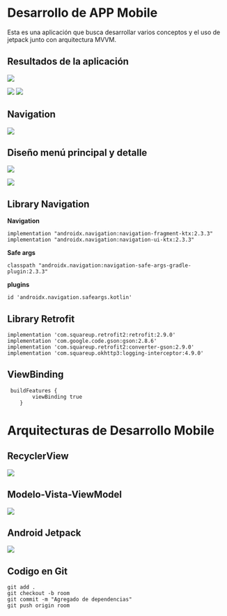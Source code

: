 # Desarrollo de APP Mobile

Esta es una aplicación que busca desarrollar varios conceptos y el uso de jetpack junto con arquitectura MVVM.

## Resultados de la aplicación

![](img/img1.png)


![](img/img2.png)  ![](img/img3.png)


## Navigation

![](img/navigation.png)


## Diseño menú principal y detalle


![](img/principal.png)


![](img/detalle.png)




## Library Navigation

**Navigation**
```
implementation "androidx.navigation:navigation-fragment-ktx:2.3.3"
implementation "androidx.navigation:navigation-ui-ktx:2.3.3"
```

**Safe args**
```
classpath "androidx.navigation:navigation-safe-args-gradle-plugin:2.3.3"
```

**plugins**
```
id 'androidx.navigation.safeargs.kotlin'
```

## Library  Retrofit

```
implementation 'com.squareup.retrofit2:retrofit:2.9.0'
implementation 'com.google.code.gson:gson:2.8.6'
implementation 'com.squareup.retrofit2:converter-gson:2.9.0'
implementation 'com.squareup.okhttp3:logging-interceptor:4.9.0'
```

## ViewBinding

```
 buildFeatures {
        viewBinding true
    }
```


# Arquitecturas de Desarrollo Mobile

## RecyclerView

![](img/RecyclerViewAdapterDataset.png)


## Modelo-Vista-ViewModel

![](img/MVVM.png)

## Android Jetpack

![](img/Jetpack.png)

## Codigo en Git

```
git add .
git checkout -b room
git commit -m "Agregado de dependencias"
git push origin room
```